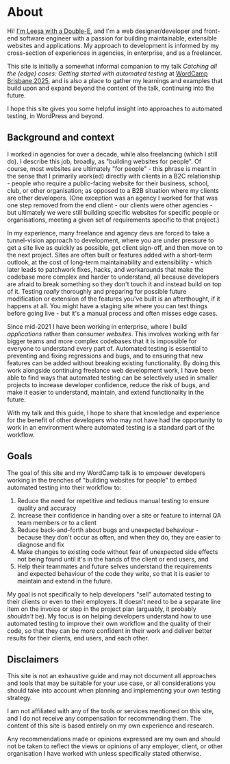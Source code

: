 # About

Hi! [I'm Leesa with a Double-E](https://www.doubleedesign.com.au), and I'm a web designer/developer and front-end software engineer with a passion for building maintainable, extensible websites and applications. My approach to development is informed by my cross-section of experiences in agencies, in enterprise, and as a freelancer.

This site is initially a somewhat informal companion to my talk _Catching all the (edge) cases: Getting started with automated testing_ at [WordCamp Brisbane 2025](https://brisbane.wordcamp.org/2025/schedule/), and is also a place to gather my learnings and examples that build upon and expand beyond the content of the talk, continuing into the future.

I hope this site gives you some helpful insight into approaches to automated testing, in WordPress and beyond.

## Background and context

I worked in agencies for over a decade, while also freelancing (which I still do). I describe this job, broadly, as "building websites for people". Of course, most websites are ultimately "for people" - this phrase is meant in the sense that I primarily work(ed) directly with clients in a B2C relationship - people who require a public-facing website for their business, school, club, or other organisation; as opposed to a B2B situation where my clients are other developers. (One exception was an agency I worked for that was one step removed from the end client - our clients were other agencies - but ultimately we were still building specific websites for specific people or organisations, meeting a given set of requirements specific to that project.)

In my experience, many freelance and agency devs are forced to take a tunnel-vision approach to development, where you are under pressure to get a site live as quickly as possible, get client sign-off, and then move on to the next project. Sites are often built or features added with a short-term outlook, at the cost of long-term maintainability and extensibility - which later leads to patchwork fixes, hacks, and workarounds that make the codebase more complex and harder to understand, all because developers are afraid to break something so they don't touch it and instead build on top of it. Testing _really_ thoroughly and preparing for possible future modification or extension of the features you've built is an afterthought, if it happens at all. You might have a staging site where you can test things before going live - but it's a manual process and often misses edge cases.

Since mid-2021 I have been working in enterprise, where I build _applications_ rather than consumer _websites_. This involves working with far bigger teams and more complex codebases that it is impossible for everyone to understand every part of. Automated testing is essential to preventing and fixing regressions and bugs, and to ensuring that new features can be added without breaking existing functionality. By doing this work alongside continuing freelance web development work, I have been able to find ways that automated testing can be selectively used in smaller projects to increase developer confidence, reduce the risk of bugs, and make it easier to understand, maintain, and extend functionality in the future. 

With my talk and this guide, I hope to share that knowledge and experience for the benefit of other developers who may not have had the opportunity to work in an environment where automated testing is a standard part of the workflow.

## Goals

The goal of this site and my WordCamp talk is to empower developers working in the trenches of "building websites for people" to embed automated testing into their workflow to:
1. Reduce the need for repetitive and tedious manual testing to ensure quality and accuracy
2. Increase their confidence in handing over a site or feature to internal QA team members or to a client
3. Reduce back-and-forth about bugs and unexpected behaviour - because they don't occur as often, and when they do, they are easier to diagnose and fix
4. Make changes to existing code without fear of unexpected side effects not being found until it's in the hands of the client or end users, and
5. Help their teammates and future selves understand the requirements and expected behaviour of the code they write, so that it is easier to maintain and extend in the future.

My goal is not specifically to help developers "sell" automated testing to their clients or even to their employers. It doesn't need to be a separate line item on the invoice or step in the project plan (arguably, it probably _shouldn't_ be). My focus is on helping developers understand how to use automated testing to improve their own workflow and the quality of their code, so that they can be more confident in their work and deliver better results for their clients, end users, and each other.

## Disclaimers

This site is not an exhaustive guide and may not document all approaches and tools that may be suitable for your use case, or all considerations you should take into account when planning and implementing your own testing strategy. 

I am not affiliated with any of the tools or services mentioned on this site, and I do not receive any compensation for recommending them. The content of this site is based entirely on my own experience and research. 

Any recommendations made or opinions expressed are my own and should not be taken to reflect the views or opinions of any employer, client, or other organisation I have worked with unless specifically stated otherwise.